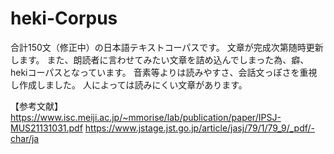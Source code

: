 # heki-Corpus

合計150文（修正中）の日本語テキストコーパスです。
文章が完成次第随時更新します。
また、朗読者に言わせてみたい文章を詰め込んでしまった為、癖、hekiコーパスとなっています。
音素等よりは読みやすさ、会話文っぽさを重視し作成しました。
人によっては読みにくい文章があります。

【参考文献】
https://www.isc.meiji.ac.jp/~mmorise/lab/publication/paper/IPSJ-MUS21131031.pdf
https://www.jstage.jst.go.jp/article/jasj/79/1/79_9/_pdf/-char/ja
